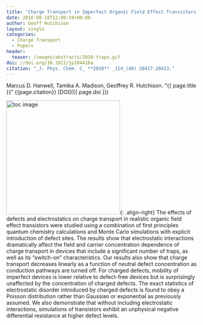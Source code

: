 ```yaml
---
title: 'Charge Transport in Imperfect Organic Field Effect Transistors: Effects of Explicit Defects and Electrostatics'
date: 2010-08-18T12:09:59+00:00
author: Geoff Hutchison
layout: single
categories:
  - Charge Transport
  - Papers
header:
  teaser: /images/abstracts/2010-traps.gif
doi: //doi.org/10.1021/jp104416a
citation: "_J. Phys. Chem. C_ **2010** _114_(48) 20417-20423."
---
```


Marcus D. Hanwell, Tamika A. Madison, Geoffrey R. Hutchison. “{{ page.title }}” {{page.citation}}  [DOI]({{ page.doi }})

<!--more-->

<img alt="toc image" src="{{ page.header.teaser }}" width="300 px">{: .align-right}
The effects of defects and electrostatics on charge transport in realistic organic field effect transistors were studied using a combination of first principles quantum chemistry calculations and Monte Carlo simulations with explicit introduction of defect sites. The results show that electrostatic interactions dramatically affect the field and carrier concentration dependence of charge transport in devices that include a significant number of traps, as well as its “switch-on” characteristics. Our results also show that charge transport decreases linearly as a function of neutral defect concentration as conduction pathways are turned off. For charged defects, mobility of imperfect devices is lower relative to defect-free devices but is surprisingly unaffected by the concentration of charged defects. The exact statistics of electrostatic disorder introduced by charged defects is found to obey a Poisson distribution rather than Gaussian or exponential as previously assumed. We also demonstrate that without including electrostatic interactions, simulations of transistors exhibit an unphysical negative differential resistance at higher defect levels.
